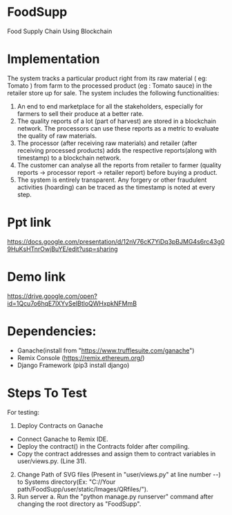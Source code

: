 # FoodSupp
Food Supply Chain Using Blockchain

# Implementation
The system tracks a particular product right from its raw material ( eg: Tomato ) from farm to the processed product (eg : Tomato sauce) in the retailer store up for sale.
The system includes the following functionalities:
1. An end to end marketplace for all the stakeholders, especially for farmers to sell their produce at a better rate.
2. The quality reports of a lot (part of harvest) are stored in a blockchain network. The processors can use these reports as a metric to evaluate the quality of raw materials.
3. The processor (after receiving raw materials) and retailer (after receiving processed products) adds the respective reports(along with timestamp) to a blockchain network.
4. The customer can analyse all the reports from retailer to farmer (quality reports -> processor report -> retailer report) before buying a product.
5. The system is entirely transparent. Any forgery or other fraudulent activities (hoarding) can be traced as the timestamp is noted at every step.


# Ppt link 
https://docs.google.com/presentation/d/12nV76cK7YiDq3pBJMG4s6rc43g09HuKsHTnrOwjBuYE/edit?usp=sharing

# Demo link
https://drive.google.com/open?id=1Qcu7o6hqE7lXYvSeIBtloQWHxpkNFMmB

# Dependencies:
* Ganache(install from "https://www.trufflesuite.com/ganache")
* Remix Console (https://remix.ethereum.org/)
* Django Framework (pip3 install django)

# Steps To Test
For testing:
1. Deploy Contracts on Ganache
* Connect Ganache to Remix IDE.
* Deploy the contract() in the Contracts folder after compiling.
* Copy the contract addresses and assign them to contract variables in user/views.py. (Line 31).
2. Change Path of SVG files (Present in "user/views.py" at line number --) to Systems directory(Ex: "C://Your path/FoodSupp/user/static/Images/QRfiles/").
3. Run server a. Run the "python manage.py runserver" command after changing the root directory as "FoodSupp".
